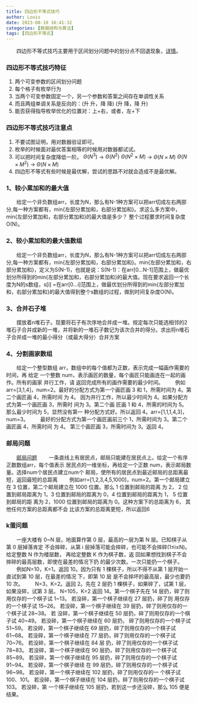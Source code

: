 ```yaml
---
title: 四边形不等式技巧
author: Louis
date: 2023-08-10 16:41:32
categories: [数据结构与算法]
tags: [四边形不等式]
---
```


&emsp;&emsp;四边形不等式技巧主要用于区间划分问题中的划分点不回退现象，[详情](https://oi-wiki.org/dp/opt/quadrangle/)。

### 四边形不等式技巧特征

1. 两个可变参数的区间划分问题
2. 每个格子有枚举行为
3. 当两个可变参数固定一个，另一个参数和答案之间存在单调性关系
4. 而且两组单调关系是反向的：(升 升，降 降)  (升 降，降 升)
5. 能否获得指导枚举优化的位置对：上+右，或者，左+下

### 四边形不等式技巧注意点

1. 不要试图证明，用对数器验证即可。
2. 枚举的时候面对最优答案相等的时候用对数器都试试。
3. 可以把时间复杂度降低一阶。
$\Theta(N^3)$ -> $\Theta(N^2)$
$\Theta(N^2 \times M)$ -> $\Theta(N \times M)$
$\Theta(N \times M^2)$ -> $\Theta(N \times M)$
4. 四边形不等式有些时候是最优解，尝试的思路不对就会造成不是最优解。

### 1、较小累加和的最大值

&emsp;&emsp;给定一个非负数组arr，长度为N，那么有N-1种方案可以把arr切成左右两部分,每一种方案都有，min{左部分累加和，右部分累加和}。求这么多方案中，min{左部分累加和，右部分累加和}的最大值是多少？
整个过程要求时间复杂度O(N)。

### 2、较小累加和的最大值数组

&emsp;&emsp;给定一个非负数组arr，长度为N，那么有N-1种方案可以把arr切成左右两部分,每一种方案都有，min{左部分累加和，右部分累加和}。min{左部分累加和，右部分累加和}，定义为S(N-1)，也就是说：S(N-1)：在arr[0…N-1]范围上，做最优划分所得到的min{左部分累加和，右部分累加和}的最大值。现在要求返回一个长度为N的s数组，s[i] =在arr[0…i]范围上，做最优划分所得到的min{左部分累加和，右部分累加和}的最大值得到整个s数组的过程，做到时间复杂度O(N)。

### 3、合并石子堆

&emsp;&emsp;摆放着n堆石子。现要将石子有次序地合并成一堆。规定每次只能选相邻的2堆石子合并成新的一堆，并将新的一堆石子数记为该次合并的得分。求出将n堆石子合并成一堆的最小得分（或最大得分）合并方案

### 4、分割画家数组

&emsp;&emsp;给定一个整型数组 arr，数组中的每个值都为正数，表示完成一幅画作需要的时间，再 给定 一个整数 num，表示画匠的数量，每个画匠只能画连在一起的画作。所有的画家 并行工作，请 返回完成所有的画作需要的最少时间。
&emsp;&emsp;例如arr=[3,1,4]，num=2。最好的分配方式为第一个画匠画 3 和 1，所需时间为 4。第二个画匠画 4，所需时间 为 4。 因为并行工作，所以最少时间为 4。如果分配方式为第一个画匠画 3，所需时 间为 3。第二个画 匠画 1 和 4，所需的时间为 5。那么最少时间为 5，显然没有第一 种分配方式好。所以返回 4。arr=[1,1,1,4,3]，num=3。
&emsp;&emsp;最好的分配方式为第一个画匠画前三个 1，所需时间为 3。第二个画匠画 4，所需时间 为 4。 第三个画匠画 3，所需时间为 3。返回 4。

### 邮局问题

&emsp;&emsp;[邮局问题](https://en.wikipedia.org/wiki/Travelling_salesman_problem)
&emsp;&emsp;一条直线上有居民点，邮局只能建在居民点上。给定一个有序正数数组arr，每个值表示 居民点的一维坐标，再给定一个正数 num，表示邮局数量。选择num个居民点建立num个 邮局，使所有的居民点到最近邮局的总距离最短，返回最短的总距离
&emsp;&emsp;例如arr=[1,2,3,4,5,1000]，num=2。第一个邮局建立在 3 位置，第二个邮局建立在 1000 位置。那么 1 位置到邮局的距离 为 2， 2 位置到邮局距离为 1，3 位置到邮局的距离为 0，4 位置到邮局的距离为 1， 5 位置到邮局的距 离为 2，1000 位置到邮局的距离为 0。这种方案下的总距离为 6， 其他任何方案的总距离都不会 比该方案的总距离更短，所以返回6

### k蛋问题

&emsp;&emsp;一座大楼有 0~N 层，地面算作第 0 层，最高的一层为第 N 层。已知棋子从第 0 层掉落肯定 不会摔碎，从第 i 层掉落可能会摔碎，也可能不会摔碎(1≤i≤N)。给定整数 N 作为楼层数， 再给定整数 K 作为棋子数，返 回如果想找到棋子不会摔碎的最高层数，即使在最差的情况下扔 的最少次数。一次只能扔一个棋子。
&emsp;&emsp;例如N=10，K=1。返回 10。因为只有 1 棵棋子，所以不得不从第 1 层开始一直试到第 10 层，在最差的情况 下，即第 10 层 是不会摔坏的最高层，最少也要扔 10 次。
&emsp;&emsp;N=3，K=2。返回 2。先在 2 层扔 1 棵棋子，如果碎了，试第 1 层，如果没碎，试第 3 层。 N=105，K=2 返回 14。第一个棋子先在 14 层扔，碎了则用仅存的一个棋子试 1~13。 若没碎，第一个棋子继续在 27 层扔，碎了则 用仅存的一个棋子试 15~26。 若没碎，第一个棋子继续在 39 层扔，碎了则用仅存的一个棋子试 28~38。 若 没碎，第一个棋子继续在 50 层扔，碎了则用仅存的一个棋子试 40~49。 若没碎，第一个棋子继续在 60 层扔， 碎了则用仅存的一个棋子试 51~59。 若没碎，第一个棋子继续在 69 层扔，碎了则用仅存的一个棋子试 61~68。 若没碎，第一个棋子继续在 77 层扔，碎了则用仅存的一个棋子试 70~76。 若没碎，第一个棋子继续在 84 层 扔，碎了则用仅存的一个棋子试 78~83。 若没碎，第一个棋子继续在 90 层扔，碎了则用仅存的一个棋子试 85~89。 若没碎，第一个棋子继续在 95 层扔，碎了则用仅存的一个棋子试 91~94。 若没碎，第一个棋子继续 在 99 层扔，碎了则用仅存的一个棋子试 96~98。 若没碎，第一个棋子继续在 102 层扔，碎了则用仅存的一 个棋子试 100、101。 若没碎，第一个棋子继续在 104 层扔，碎了则用仅存的一个棋子试 103。 若没碎，第 一个棋子继续在 105 层扔，若到这一步还没碎，那么 105 便是结果。

